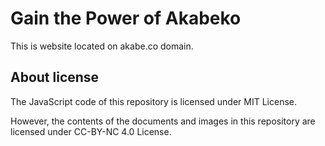 # Gain the Power of Akabeko

This is website located on akabe.co domain.

## About license

The JavaScript code of this repository is licensed under MIT License.

However, the contents of the documents and images in this repository are licensed under CC-BY-NC 4.0 License.

